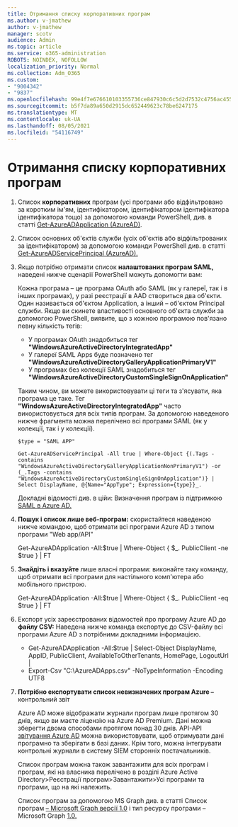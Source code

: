 ```yaml
---
title: Отримання списку корпоративних програм
ms.author: v-jmathew
author: v-jmathew
manager: scotv
audience: Admin
ms.topic: article
ms.service: o365-administration
ROBOTS: NOINDEX, NOFOLLOW
localization_priority: Normal
ms.collection: Adm_O365
ms.custom:
- "9004342"
- "9837"
ms.openlocfilehash: 99e4f7e676610103355736ce847930c6c5d2d7532c4756ac4551a8d9b3020176
ms.sourcegitcommit: b5f7da89a650d2915dc652449623c78be6247175
ms.translationtype: MT
ms.contentlocale: uk-UA
ms.lasthandoff: 08/05/2021
ms.locfileid: "54116749"
---
```

# <a name="get-a-list-of-enterprise-applications"></a>Отримання списку корпоративних програм

1. Список **корпоративних** програм (усі програми або відфільтровано за коротким ім'ям, ідентифікатором, ідентифікатором ідентифікатора ідентифікатора тощо) за допомогою команди PowerShell, див. в статті [Get-AzureADApplication (AzureAD)](https://docs.microsoft.com/powershell/module/azuread/get-azureadapplication).
2. Список основних об'єктів служби (усіх об'єктів або відфільтрованих за ідентифікатором) за допомогою команди PowerShell див. в статті [Get-AzureADServicePrincipal (AzureAD).](https://docs.microsoft.com/powershell/module/azuread/get-azureadserviceprincipal)
3. Якщо потрібно отримати список **налаштованих програм SAML,** наведені нижче сценарії PowerShell можуть допомогти вам:

    Кожна програма – це програма OAuth або SAML (як у галереї, так і в інших програмах), у разі реєстрації в AAD створиться два об'єкти. Один називається об'єктом Application, а інший – об'єктом Principal служби. Якщо ви скинете властивості основного об'єкта служби за допомогою PowerShell, виявите, що з кожною програмою пов'язано певну кількість тегів:

    - У програмах OAuth знадобиться тег **"WindowsAzureActiveDirectoryIntegratedApp"**
    - У галереї SAML Apps буде позначено тег **"WindowsAzureActiveDirectoryGalleryApplicationPrimaryV1"**
    - У програмах без колекції SAML знадобиться тег **"WindowsAzureActiveDirectoryCustomSingleSignOnApplication"**

    Таким чином, ви можете використовувати ці теги та з'ясувати, яка програма це таке. Тег **"WindowsAzureActiveDirectoryIntegratedApp"** часто використовується для всіх типів програм. За допомогою наведеного нижче фрагмента можна перелічено всі програми SAML (як у колекції, так і у колекції).

    `$type = "SAML APP"`

    `Get-AzureADServicePrincipal -All true | Where-Object {(.Tags -contains "WindowsAzureActiveDirectoryGalleryApplicationNonPrimaryV1") -or (_.Tags -contains "WindowsAzureActiveDirectoryCustomSingleSignOnApplication")} | Select DisplayName, @{Name="AppType"; Expression={type}}_.`

    Докладні відомості див. в ційи: Визначення програм із підтримкою [SAML в Azure AD.](https://docs.microsoft.com/answers/questions/24259/identify-saml-enabled-apps-in-azure-ad.html)

4. **Пошук і список лише веб-програм:** скористайтеся наведеною нижче командою, щоб отримати всі програми Azure AD з типом програми "Web app/API"

    Get-AzureADApplication -All:$true | Where-Object { $_. PublicClient -ne $true } | FT
5. **Знайдіть і вказуйте** лише власні програми: виконайте таку команду, щоб отримати всі програми для настільного комп'ютера або мобільного пристрою.

    Get-AzureADApplication -All:$true | Where-Object { $_. PublicClient -eq $true } | FT
6. Експорт усіх зареєстрованих відомостей про програму Azure AD до **файлу CSV:** Наведена нижче команда експортує до CSV-файлу всі програми Azure AD з потрібними докладними інформацією.

    - Get-AzureADApplication -All:$true | Select-Object DisplayName, AppID, PublicClient, AvailableToOtherTenants, HomePage, LogoutUrl |
    - Export-Csv "C:\AzureADApps.csv" -NoTypeInformation -Encoding UTF8

7. **Потрібно експортувати список невизначених програм Azure –** контрольний звіт

    Azure AD може відображати журнали програм лише протягом 30 днів, якщо ви маєте ліцензію на Azure AD Premium.
    Дані можна зберегти двома способами протягом понад 30 днів. API-API [звітування Azure AD](https://docs.microsoft.com/azure/active-directory/reports-monitoring/concept-reporting-api) можна використовувати, щоб отримувати дані програмно та зберігати в базі даних. Крім того, можна інтегрувати контрольні журнали в систему SIEM сторонніх постачальників.

    Список програм можна також завантажити для всіх програм і програм, які на власника перелічено в розділі Azure Active Directory>Реєстрації програм>Завантажити>Усі програми та програми, що на які належить.

    Список програм за допомогою MS Graph див. в статті Список програм [– Microsoft Graph версії 1.0](https://docs.microsoft.com/graph/api/application-list) і тип ресурсу програми – Microsoft Graph [1.0.](https://docs.microsoft.com/graph/api/resources/application)
